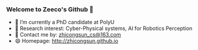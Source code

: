 ### Welcome to Zeeco's Github 👋
- 🔭 I’m currently a PhD candidate at PolyU
- 🌱 Research interest: Cyber-Physical systems, AI for Robotics Perception
- 💬 Contact me by: zhicongsun_cs@163.com
- 😄 Homepage: http://zhicongsun.github.io

 <!-- ### News
- 🌱 14 June 2024: One of my survey paper was published: Zhicong Sun, Guang Chen, Yulong Ding, Shuang-Hua Yang, “Joint safety and security risk analysis in industrial cyber‐physicalsystems: A survey”, IET Cyber-Physical Systems: Theory & Applications, 14 June 2024, [Doi: 10.1049/cps2.12095. ](https://ietresearch.onlinelibrary.wiley.com/doi/10.1049/cps2.12095)
- 🌱 13 Nov 2023: One of my paper was published: Zhicong Sun, Yulong Ding, Shuang-Hua Yang, “Contradictions Identification of Safety and Security Requirements for Industrial Cyber-Physical Systems”, IEEE Internet of Things Journal, 13 November 2023, [Doi: 10.1109/JIOT.2023.3332128. ](https://ieeexplore.ieee.org/document/10314997)--> 
<!--
**zhicongsun/zhicongsun** is a ✨ _special_ ✨ repository because its `README.md` (this file) appears on your GitHub profile.

Here are some ideas to get you started:

- 🔭 I’m currently working on ...
- 🌱 I’m currently learning ...
- 👯 I’m looking to collaborate on ...
- 🤔 I’m looking for help with ...
- 💬 Ask me about ...
- 📫 How to reach me: ...
- 😄 Pronouns: ...
- ⚡ Fun fact: ...
-->
